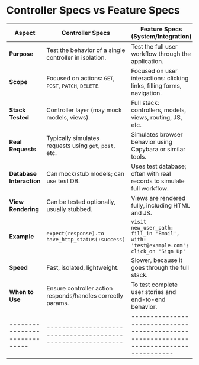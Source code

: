 # Controller Specs vs Feature Specs

| Aspect                        | Controller Specs                                             | Feature Specs (System/Integration)                                                     |
| ----------------------------- | ------------------------------------------------------------ | -------------------------------------------------------------------------------------- |
| **Purpose**                   | Test the behavior of a single controller in isolation.       | Test the full user workflow through the application.                                   |
| **Scope**                     | Focused on actions: `GET`, `POST`, `PATCH`, `DELETE`.        | Focused on user interactions: clicking links, filling forms, navigation.               |
| **Stack Tested**              | Controller layer (may mock models, views).                   | Full stack: controllers, models, views, routing, JS, etc.                              |
| **Real Requests**             | Typically simulates requests using `get`, `post`, etc.       | Simulates browser behavior using Capybara or similar tools.                            |
| **Database Interaction**      | Can mock/stub models; can use test DB.                       | Uses test database; often with real records to simulate full workflow.                 |
| **View Rendering**            | Can be tested optionally, usually stubbed.                   | Views are rendered fully, including HTML and JS.                                       |
| **Example**                   | `expect(response).to have_http_status(:success)`             | `visit new_user_path; fill_in 'Email', with: 'test@example.com'; click_on 'Sign Up'`   |
| **Speed**                     | Fast, isolated, lightweight.                                 | Slower, because it goes through the full stack.                                        |
| **When to Use**               | Ensure controller action responds/handles correctly params.  | To test complete user stories and end-to-end behavior.                                 |
| ----------------------------- | ------------------------------------------------------------ | -------------------------------------------------------------------------------------- |
